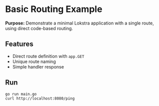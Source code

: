 # Basic Routing Example

**Purpose:** Demonstrate a minimal Lokstra application with a single route, using direct code-based routing.

## Features
- Direct route definition with `app.GET`
- Unique route naming
- Simple handler response

## Run
```
go run main.go
curl http://localhost:8080/ping
```
